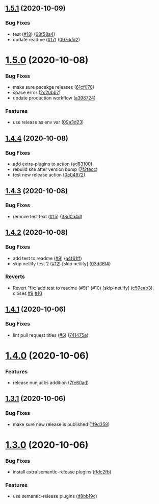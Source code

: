 ## [1.5.1](https://github.com/gldgrnt/wmnds-versioning-test/compare/v1.5.0...v1.5.1) (2020-10-09)


### Bug Fixes

* test ([#18](https://github.com/gldgrnt/wmnds-versioning-test/issues/18)) ([68f58a4](https://github.com/gldgrnt/wmnds-versioning-test/commit/68f58a4f95ef23d27a7260e691613cf40286576c))
* update readme ([#17](https://github.com/gldgrnt/wmnds-versioning-test/issues/17)) ([0076dd2](https://github.com/gldgrnt/wmnds-versioning-test/commit/0076dd23e277fe2bbbce6bfc897b8a711b434450))

# [1.5.0](https://github.com/gldgrnt/wmnds-versioning-test/compare/v1.4.4...v1.5.0) (2020-10-08)


### Bug Fixes

* make sure pacakge releases ([61cf078](https://github.com/gldgrnt/wmnds-versioning-test/commit/61cf078b033dbd559ed53c193d2d2646ea3c7553))
* space error ([2c20bb7](https://github.com/gldgrnt/wmnds-versioning-test/commit/2c20bb74b76d69193a70aa8b287a70517049ecac))
* update production workflow ([a398724](https://github.com/gldgrnt/wmnds-versioning-test/commit/a3987244358ae51c296ffdc75b32a3b2560baa9e))


### Features

* use release as env var ([09a3d23](https://github.com/gldgrnt/wmnds-versioning-test/commit/09a3d238e6c151c85b7bdcf82ab05ad42337a921))

## [1.4.4](https://github.com/gldgrnt/wmnds-versioning-test/compare/v1.4.3...v1.4.4) (2020-10-08)


### Bug Fixes

* add extra-plugins to action ([ad83100](https://github.com/gldgrnt/wmnds-versioning-test/commit/ad831008fc9cd23c6ee32bec9a9d1ae8fabcbff6))
* rebuild site after version bump ([7f2fecc](https://github.com/gldgrnt/wmnds-versioning-test/commit/7f2fecc1a87216ef93ac7655c8519cb14c49d1c6))
* test new release action ([0e04972](https://github.com/gldgrnt/wmnds-versioning-test/commit/0e04972555022feadcb9f32fdbf5d0c50ea0cbd2))

## [1.4.3](https://github.com/gldgrnt/wmnds-versioning-test/compare/v1.4.2...v1.4.3) (2020-10-08)


### Bug Fixes

* remove test text ([#15](https://github.com/gldgrnt/wmnds-versioning-test/issues/15)) ([38d0a4d](https://github.com/gldgrnt/wmnds-versioning-test/commit/38d0a4daef9701e53c7928dd4c60af58c2268b2a))

## [1.4.2](https://github.com/gldgrnt/wmnds-versioning-test/compare/v1.4.1...v1.4.2) (2020-10-08)


### Bug Fixes

* add test to readme ([#9](https://github.com/gldgrnt/wmnds-versioning-test/issues/9)) ([a4f61ff](https://github.com/gldgrnt/wmnds-versioning-test/commit/a4f61ffcf00f44938488dbae099719d951835345))
* skip netlify test 2 ([#12](https://github.com/gldgrnt/wmnds-versioning-test/issues/12)) [skip netlify] ([03d36f4](https://github.com/gldgrnt/wmnds-versioning-test/commit/03d36f449dd4151ee5542a1e743b19311f75ad17))


### Reverts

* Revert "fix: add test to readme (#9)" (#10) [skip-netlify] ([c59eab3](https://github.com/gldgrnt/wmnds-versioning-test/commit/c59eab30f576af877ee81613b62e1d61274637cb)), closes [#9](https://github.com/gldgrnt/wmnds-versioning-test/issues/9) [#10](https://github.com/gldgrnt/wmnds-versioning-test/issues/10)

## [1.4.1](https://github.com/gldgrnt/wmnds-versioning-test/compare/v1.4.0...v1.4.1) (2020-10-06)


### Bug Fixes

* lint pull request titles ([#5](https://github.com/gldgrnt/wmnds-versioning-test/issues/5)) ([741475e](https://github.com/gldgrnt/wmnds-versioning-test/commit/741475e5601206ad0624433cae6eb6a154c0fc9d))

# [1.4.0](https://github.com/gldgrnt/wmnds-versioning-test/compare/v1.3.1...v1.4.0) (2020-10-06)


### Features

* release nunjucks addition ([7fe60ad](https://github.com/gldgrnt/wmnds-versioning-test/commit/7fe60ad9be67126df957a1b9a48424f12a8d15b7))

## [1.3.1](https://github.com/gldgrnt/wmnds-versioning-test/compare/v1.3.0...v1.3.1) (2020-10-06)


### Bug Fixes

* make sure new release is published ([1f9d358](https://github.com/gldgrnt/wmnds-versioning-test/commit/1f9d358b58b5f6dd5dbd46e26fc7ade846b748a0))

# [1.3.0](https://github.com/gldgrnt/wmnds-versioning-test/compare/v1.2.0...v1.3.0) (2020-10-06)


### Bug Fixes

* install extra semantic-release plugins ([ffdc2fb](https://github.com/gldgrnt/wmnds-versioning-test/commit/ffdc2fba64aebe399e4b93aaa0eda4cd4a2fd942))


### Features

* use semantic-release plugins ([d8bb19c](https://github.com/gldgrnt/wmnds-versioning-test/commit/d8bb19ce3651b22b5acbbc8a7906fb087d89abbf))
